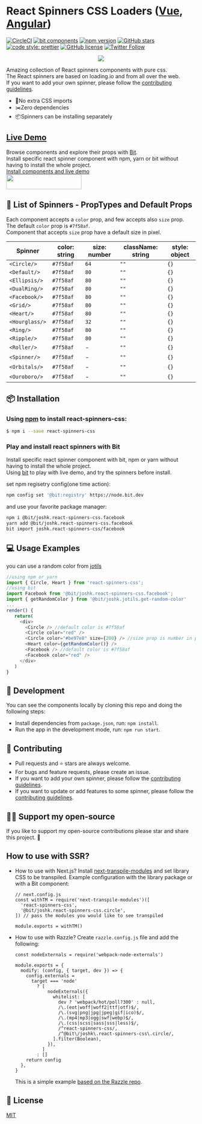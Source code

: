 # React Spinners CSS Loaders ([Vue](https://github.com/JoshK2/vue-spinners-css), [Angular](https://github.com/JoshK2/ng-spinners))

[![CircleCI](https://circleci.com/gh/JoshK2/react-spinners-css.svg?style=svg)](https://circleci.com/gh/JoshK2/react-spinners-css)
[![bit components](https://img.shields.io/badge/dynamic/json.svg?color=6e3991&label=bit%20components&query=payload.totalComponents&url=https%3A%2F%2Fapi.bit.dev%2Fscope%2Fjoshk%2Freact-spinners-css)](https://bit.dev/joshk/react-spinners-css)
[![npm version](https://badge.fury.io/js/react-spinners-css.svg)](https://www.npmjs.com/package/react-spinners-css)
[![GitHub stars](https://img.shields.io/github/stars/joshk2/react-spinners-css)](https://github.com/JoshK2/react-spinners-css/stargazers)
[![code style: prettier](https://img.shields.io/badge/code_style-prettier-ff69b4.svg)](https://github.com/prettier/prettier)
[![GitHub license](https://img.shields.io/badge/license-MIT-blue.svg)](https://raw.githubusercontent.com/JoshK2/react-spinners-css/master/LICENSE)
[![Twitter Follow](https://img.shields.io/twitter/follow/joshkuttler)](https://twitter.com/JoshKuttler)

<p align="center">
  <a href="https://bit.dev/joshk/react-spinners-css"><img src="https://i.imagesup.co/images2/1d67baaff0ba984979234d95271099843299dda1.gif"></a>
</p>

Amazing collection of React spinners components with pure css.  
The React spinners are based on loading.io and from all over the web.  
If you want to add your own spinner, please follow the [contributing guidelines](CONTRIBUTING.md).

- 💅No extra CSS imports
- ✂️Zero dependencies
- 📦Spinners can be installing separately

## [Live Demo](https://bit.dev/joshk/react-spinners-css)

Browse components and explore their props with [Bit](https://bit.dev/joshk/react-spinners-css).  
Install specific react spinner component with npm, yarn or bit without having to install the whole project.  
[Install components and live demo](https://bit.dev/joshk/react-spinners-css)  
<a href="https://bit.dev/joshk/react-spinners-css" target="_blank"><img width="200" height="39" src="https://i.imagesup.co/images2/4a64f008951cd66e56d4f1e0141a27df584a1e94.png"></a>

## 🚀 List of Spinners - PropTypes and Default Props

Each component accepts a `color` prop, and few accepts also `size` prop.  
The default `color` prop is `#7f58af`.  
Component that accepts `size` prop have a default size in pixel.

| Spinner        | color: string | size: number | className: string | style: object |
| -------------- | ------------- | ------------ | ----------------- | ------------- |
| `<Circle/>`    | `#7f58af`     | `64`         | `""`              | `{}`          |
| `<Default/>`   | `#7f58af`     | `80`         | `""`              | `{}`          |
| `<Ellipsis/>`  | `#7f58af`     | `80`         | `""`              | `{}`          |
| `<DualRing/>`  | `#7f58af`     | `80`         | `""`              | `{}`          |
| `<Facebook/>`  | `#7f58af`     | `80`         | `""`              | `{}`          |
| `<Grid/>`      | `#7f58af`     | `80`         | `""`              | `{}`          |
| `<Heart/>`     | `#7f58af`     | `80`         | `""`              | `{}`          |
| `<Hourglass/>` | `#7f58af`     | `32`         | `""`              | `{}`          |
| `<Ring/>`      | `#7f58af`     | `80`         | `""`              | `{}`          |
| `<Ripple/>`    | `#7f58af`     | `80`         | `""`              | `{}`          |
| `<Roller/>`    | `#7f58af`     | -            | `""`              | `{}`          |
| `<Spinner/>`   | `#7f58af`     | -            | `""`              | `{}`          |
| `<Orbitals/>`  | `#7f58af`     | -            | `""`              | `{}`          |
| `<Ouroboro/>`  | `#7f58af`     | -            | `""`              | `{}`          |

## 📦 Installation

### Using [npm](https://www.npmjs.com/package/react-spinners-css) to install react-spinners-css:

```bash
$ npm i --save react-spinners-css
```

### Play and install react spinners with Bit

Install specific react spinner component with bit, npm or yarn without having to install the whole project.  
Using [bit](https://bit.dev/joshk/react-spinners-css) to play with live demo, and try the spinners before install.

set npm regisetry config(one time action):

```bash
npm config set '@bit:registry' https://node.bit.dev
```

and use your favorite package manager:

```bash
npm i @bit/joshk.react-spinners-css.facebook
yarn add @bit/joshk.react-spinners-css.facebook
bit import joshk.react-spinners-css/facebook
```

## 💻 Usage Examples

you can use a random color from [jotils](https://bit.dev/joshk/jotils/get-random-color)

```javascript
//using npm or yarn
import { Circle, Heart } from 'react-spinners-css';
//using bit
import Facebook from '@bit/joshk.react-spinners-css.facebook';
import { getRandomColor } from '@bit/joshk.jotils.get-random-color'
...
render() {
   return(
     <div>
       <Circle /> //default color is #7f58af
       <Circle color="red" />
       <Circle color="#be97e8" size={200} /> //size prop is number in pixel
       <Heart color={getRandomColor()} />
       <Facebook /> //default color is #7f58af
       <Facebook color="red" />
     </div>
   )
}
```

## 👾 Development

You can see the components locally by cloning this repo and doing the following steps:

- Install dependencies from `package.json`, run: `npm install`.
- Run the app in the development mode, run: `npm run start`.

## 🙌 Contributing

- Pull requests and ⭐ stars are always welcome.
- For bugs and feature requests, please create an issue.
- If you want to add your own spinner, please follow the [contributing guidelines](CONTRIBUTING.md).
- If you want to update or add features to some spinner, please follow the [contributing guidelines](CONTRIBUTING.md).

## 👏🏻 Support my open-source

If you like to support my open-source contributions please star and share this project. 💫

## How to use with SSR?

- How to use with Next.js?
  Install [next-transpile-modules](https://www.npmjs.com/package/next-transpile-modules) and set library CSS to be transpiled.
  Example configuration with the library package or with a Bit component:

  ```
  // next.config.js
  const withTM = require('next-transpile-modules')([
    'react-spinners-css',
    '@bit/joshk.react-spinners-css.circle',
  ]) // pass the modules you would like to see transpiled

  module.exports = withTM()
  ```

- How to use with Razzle?
  Create `razzle.config.js` file and add the following:

  ```
  const nodeExternals = require('webpack-node-externals')

  module.exports = {
    modify: (config, { target, dev }) => {
      config.externals =
        target === 'node'
          ? [
              nodeExternals({
                whitelist: [
                  dev ? 'webpack/hot/poll?300' : null,
                  /\.(eot|woff|woff2|ttf|otf)$/,
                  /\.(svg|png|jpg|jpeg|gif|ico)$/,
                  /\.(mp4|mp3|ogg|swf|webp)$/,
                  /\.(css|scss|sass|sss|less)$/,
                  /^react-spinners-css/,
                  /^@bit\/joshk\.react-spinners-css\.circle/,
                ].filter(Boolean),
              }),
            ]
          : []
      return config
    },
  }

  ```

  This is a simple example [based on the Razzle repo](https://github.com/jaredpalmer/razzle/issues/689).

## 📄 License

[MIT](https://github.com/JoshK2/react-spinners-css/blob/master/LICENSE)
